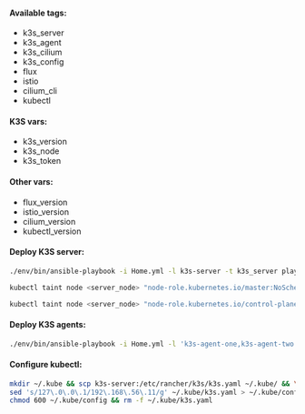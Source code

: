 #### Available tags:
- k3s_server
- k3s_agent
- k3s_cilium
- k3s_config
- flux
- istio
- cilium_cli
- kubectl

#### K3S vars:
- k3s_version
- k3s_node
- k3s_token

#### Other vars:
- flux_version
- istio_version
- cilium_version
- kubectl_version

#### Deploy K3S server:
```bash
./env/bin/ansible-playbook -i Home.yml -l k3s-server -t k3s_server playbooks/Services.yml
```
```bash
kubectl taint node <server_node> "node-role.kubernetes.io/master:NoSchedule"
```
```bash
kubectl taint node <server_node> "node-role.kubernetes.io/control-plane:NoSchedule"
```

#### Deploy K3S agents:
```bash
./env/bin/ansible-playbook -i Home.yml -l 'k3s-agent-one,k3s-agent-two' -t k3s_agent playbooks/Services.yml
```

#### Configure kubectl:
```bash
mkdir ~/.kube && scp k3s-server:/etc/rancher/k3s/k3s.yaml ~/.kube/ && \
sed 's/127\.0\.0\.1/192\.168\.56\.11/g' ~/.kube/k3s.yaml > ~/.kube/config && \
chmod 600 ~/.kube/config && rm -f ~/.kube/k3s.yaml
```
